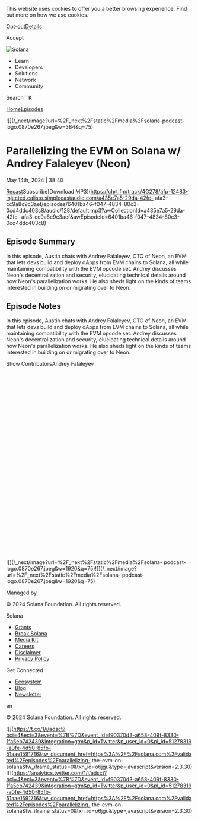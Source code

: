 This website uses cookies to offer you a better browsing experience. Find out
more on how we use cookies.

Opt-out[Details](/privacy-policy#collection-of-information)

Accept

[![Solana](/_next/static/media/logotype.e4df684f.svg)](/)

  * Learn
  * Developers
  * Solutions
  * Network
  * Community

Search```K`

[Home](/validated)[Episodes](/validated/episodes)

[](https://feeds.simplecast.com/W1NI2v3Z)[](/twitter)

![](/_next/image?url=%2F_next%2Fstatic%2Fmedia%2Fsolana-podcast-
logo.0870e267.jpeg&w=384&q=75)

# Parallelizing the EVM on Solana w/ Andrey Falaleyev (Neon)

May 14th, 2024 | 38:40

[Recast](https://recast.simplecast.com/6401ba46-f047-4834-80c3-0cd4ddc403c8)Subscribe[Download
MP3](https://chrt.fm/track/4G278/afp-12483-injected.calisto.simplecastaudio.com/a435e7a5-29da-42fc-
afa3-cc9a8c9c3aef/episodes/6401ba46-f047-4834-80c3-0cd4ddc403c8/audio/128/default.mp3?awCollectionId=a435e7a5-29da-42fc-
afa3-cc9a8c9c3aef&awEpisodeId=6401ba46-f047-4834-80c3-0cd4ddc403c8)

## Episode Summary

In this episode, Austin chats with Andrey Falaleyev, CTO of Neon, an EVM that
lets devs build and deploy dApps from EVM chains to Solana, all while
maintaining compatibility with the EVM opcode set. Andrey discusses Neon's
decentralization and security, elucidating technical details around how Neon's
parallelization works. He also sheds light on the kinds of teams interested in
building on or migrating over to Neon.

## Episode Notes

In this episode, Austin chats with Andrey Falaleyev, CTO of Neon, an EVM that
lets devs build and deploy dApps from EVM chains to Solana, all while
maintaining compatibility with the EVM opcode set. Andrey discusses Neon's
decentralization and security, elucidating technical details around how Neon's
parallelization works. He also sheds light on the kinds of teams interested in
building on or migrating over to Neon.

Show ContributorsAndrey Falaleyev

![](data:image/svg+xml,%3csvg%20xmlns=%27http://www.w3.org/2000/svg%27%20version=%271.1%27%20width=%27640%27%20height=%27640%27/%3e)![](/_next/image?url=%2F_next%2Fstatic%2Fmedia%2Fsolana-
podcast-
logo.0870e267.jpeg&w=1920&q=75)![](/_next/image?url=%2F_next%2Fstatic%2Fmedia%2Fsolana-
podcast-logo.0870e267.jpeg&w=1920&q=75)

Managed by

[](/)

[](/youtube)[](/twitter)[](/discord)[](/reddit)[](/github)[](/telegram)

© 2024 Solana Foundation. All rights reserved.

Solana

  * [Grants](https://solana.org/grants)
  * [Break Solana](https://break.solana.com/)
  * [Media Kit](/branding)
  * [Careers](https://jobs.solana.com/)
  * [Disclaimer](/tos)
  * [Privacy Policy](/privacy-policy)

Get Connected

  * [Ecosystem](/ecosystem)
  * [Blog](/news)
  * [Newsletter](/newsletter)

en

© 2024 Solana Foundation. All rights reserved.

![](https://t.co/1/i/adsct?bci=4&eci=3&event=%7B%7D&event_id=f90370d3-a658-409f-8330-1fa5eb742439&integration=gtm&p_id=Twitter&p_user_id=0&pl_id=51278319-a0fe-4d50-85fb-51aae1591716&tw_document_href=https%3A%2F%2Fsolana.com%2Fvalidated%2Fepisodes%2Fparallelizing-
the-evm-on-
solana&tw_iframe_status=0&txn_id=o6jgu&type=javascript&version=2.3.30)![](https://analytics.twitter.com/1/i/adsct?bci=4&eci=3&event=%7B%7D&event_id=f90370d3-a658-409f-8330-1fa5eb742439&integration=gtm&p_id=Twitter&p_user_id=0&pl_id=51278319-a0fe-4d50-85fb-51aae1591716&tw_document_href=https%3A%2F%2Fsolana.com%2Fvalidated%2Fepisodes%2Fparallelizing-
the-evm-on-
solana&tw_iframe_status=0&txn_id=o6jgu&type=javascript&version=2.3.30)

